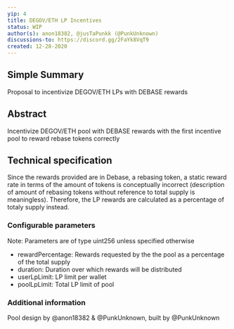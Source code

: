 ```yaml
---
yip: 4
title: DEGOV/ETH LP Incentives
status: WIP
author(s): anon18382, @jusTaPunkk (@PunkUnknown)
discussions-to: https://discord.gg/2FaYk8VqT9
created: 12-28-2020
---
```

## Simple Summary
Proposal to incentivize DEGOV/ETH LPs with DEBASE rewards

## Abstract
Incentivize DEGOV/ETH pool with DEBASE rewards with the first incentive pool to reward rebase tokens correctly

## Technical specification
Since the rewards provided are in Debase, a rebasing token, a static reward rate in terms of the amount of tokens is conceptually incorrect 
(description of amount of rebasing tokens without reference to total supply is meaningless). Therefore, the LP rewards are calculated as a percentage of totaly supply instead. 

### Configurable parameters 
Note: Parameters are of type uint256 unless specified otherwise
* rewardPercentage: Rewards requested by the the pool as a percentage of the total supply
* duration: Duration over which rewards will be distributed
* userLpLimit: LP limit per wallet
* poolLpLimit: Total LP limit of pool

### Additional information
Pool design by @anon18382 & @PunkUnknown, built by @PunkUnknown
